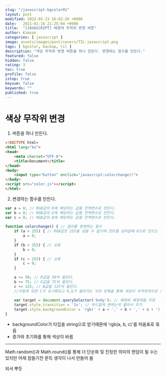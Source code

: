 ```yaml
---
slug: "/javascript-bgcolor01"
layout: post
modified: 2022-03-23 16:02:26 +0900
date:   2021-01-16 21:25:04 +0900
title:  "[JAVASCRIPT] 배경색 무작위 변경 버튼"
author: Kimson
categories: [ javascript ]
image: assets/images/post/covers/TIL-javascript.png
tags: [ bgcolor, backup, til ]
description: "색상 무작위 변경 버튼을 하나 만든다. 변경하는 함수를 만든다."
featured: false
hidden: false
rating: 3
toc: true
profile: false
istop: true
keysum: false
keywords: ""
published: true
---
```


# 색상 무작위 변경

1. 버튼을 하나 만든다.

```html
<!DOCTYPE html>
<html lang="ko">
<head>
    <meta charset="UTF-8">
    <title>Document</title>
</head>
<body>
    <input type="button" onclick="javascript:colorchange()">
</body>
<script src="color.js"></script>
</html>
```

2. 변경하는 함수를 만든다.

```javascript
var a = 0; // RGB값의 R에 해당하는 값을 전역변수로 만든다.
var b = 0; // RGB값의 G에 해당하는 값을 전역변수로 만든다.
var c = 0; // RGB값의 B에 해당하는 값을 전역변수로 만든다.
 
function colorchange() { // 컬러를 변경하는 함수
    if (a > 255) { // RGB값은 255를 넘을 수 없기에 255를 넘어갈때 0으로 만드는 조건을 건다.
        a = 0;
    }
    if (b > 255) { // 상동
        b = 0;
    }
    if (c > 255) { // 상동
        c = 0;
    }
    
    a += 50; // R값을 50씩 올린다.
    b += 75; // G값을 75씩 올린다.
    c += 125; // B값을 125씩 올린다.
    //이렇게 되면 C가 초기화되고 R,G가 올라가는 식의 반복을 통해 색상이 무작위적으로 변한다.
    
    var target = document.querySelector('body'); // 예제로 배경색을 지정
    target.style.transition = '1s'; // 부드럽게 변하는게 좋아서 추가
    target.style.backgroundColor = 'rgb(' + a + ',' + b + ',' + c + ')'; // RGB적용
}
```

- backgroundColor가 타입을 string으로 받기때문에 'rgb(a, b, c)'를 따옴표로 묶음
- 증가와 초기화를 통해 색상이 바뀜

-----

Math.random()과 Math.round()를 통해 더 단순화 및 진정한 의미의 랜덤이 될 수는 있지만 어제 잠들기전 문득 생각이 나서 만들어 봄

되서 뿌듯